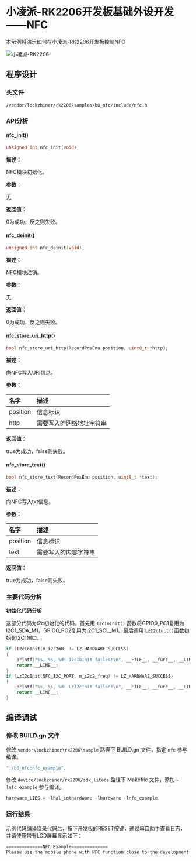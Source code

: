 # 小凌派-RK2206开发板基础外设开发——NFC

本示例将演示如何在小凌派-RK2206开发板控制NFC

![小凌派-RK2206](/vendor/lockzhiner/rk2206/docs/figures/lockzhiner-rk2206.png)

## 程序设计

### 头文件

```
/vendor/lockzhiner/rk2206/samples/b0_nfc/include/nfc.h
```

### API分析

#### nfc_init()

```c
unsigned int nfc_init(void);
```

**描述：**

NFC模块初始化。

**参数：**

无

**返回值：**

0为成功，反之则失败。

#### nfc_deinit()

```c
unsigned int nfc_deinit(void);
```

**描述：**

NFC模块注销。

**参数：**

无

**返回值：**

0为成功，反之则失败。

#### nfc_store_uri_http()

```c
bool nfc_store_uri_http(RecordPosEnu position, uint8_t *http);
```

**描述：**

向NFC写入URI信息。

**参数：**

| 名字     | 描述                     |
| :------- | :----------------------- |
| position | 信息标识                 |
| http     | 需要写入的网络地址字符串 |

**返回值：**

true为成功，false则失败。

#### nfc_store_text()

```c
bool nfc_store_text(RecordPosEnu position, uint8_t *text);
```

**描述：**

向NFC写入txt信息。

**参数：**

| 名字     | 描述                 |
| :------- | :------------------- |
| position | 信息标识             |
| text     | 需要写入的内容字符串 |

**返回值：**

true为成功，false则失败。

### 主要代码分析

**初始化代码分析**

这部分代码为i2c初始化的代码。首先用 `I2cIoInit()` 函数将GPIO0_PC1复用为I2C1_SDA_M1，GPIO0_PC2复用为I2C1_SCL_M1。最后调用 `LzI2cInit()`函数初始化I2C1端口。

```c
if (I2cIoInit(m_i2c2m0) != LZ_HARDWARE_SUCCESS)
{
    printf("%s, %s, %d: I2cIoInit failed!\n", __FILE__, __func__, __LINE__);
    return __LINE__;
}
if (LzI2cInit(NFC_I2C_PORT, m_i2c2_freq) != LZ_HARDWARE_SUCCESS)
{
    printf("%s, %s, %d: LzI2cInit failed!\n", __FILE__, __func__, __LINE__);
    return __LINE__;
}
```

## 编译调试

### 修改 BUILD.gn 文件

修改 `vendor\lockzhiner\rk2206\sample` 路径下 BUILD.gn 文件，指定 `nfc` 参与编译。

```r
"./b0_nfc:nfc_example",
```

修改 `device/lockzhiner/rk2206/sdk_liteos` 路径下 Makefile 文件，添加 `-lnfc_example` 参与编译。

```r
hardware_LIBS = -lhal_iothardware -lhardware -lnfc_example
```

### 运行结果

示例代码编译烧录代码后，按下开发板的RESET按键，通过串口助手查看日志，并请使用带有LCD屏幕显示如下：

```c
==============NFC Example==============
Please use the mobile phone with NFC function close to the development board!
```

